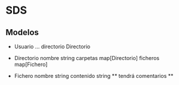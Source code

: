 # SDS

## Modelos

- Usuario
  ...
  directorio Directorio

- Directorio
nombre string
carpetas map[Directorio]
ficheros map[Fichero]

- Fichero
nombre string
contenido string
** tendrá comentarios **
